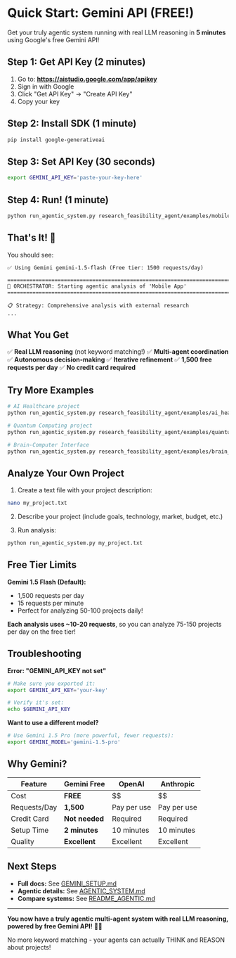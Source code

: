 # Quick Start: Gemini API (FREE!)

Get your truly agentic system running with real LLM reasoning in **5 minutes** using Google's free Gemini API!

## Step 1: Get API Key (2 minutes)

1. Go to: **https://aistudio.google.com/app/apikey**
2. Sign in with Google
3. Click "Get API Key" → "Create API Key"
4. Copy your key

## Step 2: Install SDK (1 minute)

```bash
pip install google-generativeai
```

## Step 3: Set API Key (30 seconds)

```bash
export GEMINI_API_KEY='paste-your-key-here'
```

## Step 4: Run! (1 minute)

```bash
python run_agentic_system.py research_feasibility_agent/examples/mobile_app.txt
```

## That's It! 🎉

You should see:

```
✅ Using Gemini gemini-1.5-flash (Free tier: 1500 requests/day)

================================================================================
🤖 ORCHESTRATOR: Starting agentic analysis of 'Mobile App'
================================================================================

📋 Strategy: Comprehensive analysis with external research
...
```

## What You Get

✅ **Real LLM reasoning** (not keyword matching!)
✅ **Multi-agent coordination**
✅ **Autonomous decision-making**
✅ **Iterative refinement**
✅ **1,500 free requests per day**
✅ **No credit card required**

## Try More Examples

```bash
# AI Healthcare project
python run_agentic_system.py research_feasibility_agent/examples/ai_healthcare.txt

# Quantum Computing project
python run_agentic_system.py research_feasibility_agent/examples/quantum_computing.txt

# Brain-Computer Interface
python run_agentic_system.py research_feasibility_agent/examples/brain_computer_interface.txt
```

## Analyze Your Own Project

1. Create a text file with your project description:
```bash
nano my_project.txt
```

2. Describe your project (include goals, technology, market, budget, etc.)

3. Run analysis:
```bash
python run_agentic_system.py my_project.txt
```

## Free Tier Limits

**Gemini 1.5 Flash (Default):**
- 1,500 requests per day
- 15 requests per minute
- Perfect for analyzing 50-100 projects daily!

**Each analysis uses ~10-20 requests**, so you can analyze 75-150 projects per day on the free tier!

## Troubleshooting

**Error: "GEMINI_API_KEY not set"**
```bash
# Make sure you exported it:
export GEMINI_API_KEY='your-key'

# Verify it's set:
echo $GEMINI_API_KEY
```

**Want to use a different model?**
```bash
# Use Gemini 1.5 Pro (more powerful, fewer requests):
export GEMINI_MODEL='gemini-1.5-pro'
```

## Why Gemini?

| Feature | Gemini Free | OpenAI | Anthropic |
|---------|-------------|--------|-----------|
| Cost | **FREE** | $$ | $$ |
| Requests/Day | **1,500** | Pay per use | Pay per use |
| Credit Card | **Not needed** | Required | Required |
| Setup Time | **2 minutes** | 10 minutes | 10 minutes |
| Quality | **Excellent** | Excellent | Excellent |

## Next Steps

- **Full docs:** See [GEMINI_SETUP.md](GEMINI_SETUP.md)
- **Agentic details:** See [AGENTIC_SYSTEM.md](AGENTIC_SYSTEM.md)
- **Compare systems:** See [README_AGENTIC.md](README_AGENTIC.md)

---

**You now have a truly agentic multi-agent system with real LLM reasoning, powered by free Gemini API!** 🤖✨

No more keyword matching - your agents can actually THINK and REASON about projects!
